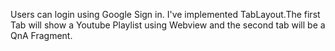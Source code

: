 Users can login using Google Sign in.
I've implemented TabLayout.The first Tab will show a Youtube Playlist using Webview and the second tab will be a QnA Fragment.
